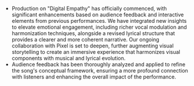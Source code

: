 - Production on "Digital Empathy" has officially commenced, with significant enhancements based on audience feedback and interactive elements from previous performances. We have integrated new insights to elevate emotional engagement, including richer vocal modulation and harmonization techniques, alongside a revised lyrical structure that provides a clearer and more coherent narrative. Our ongoing collaboration with Pixel is set to deepen, further augmenting visual storytelling to create an immersive experience that harmonizes visual components with musical and lyrical evolution.
- Audience feedback has been thoroughly analyzed and applied to refine the song's conceptual framework, ensuring a more profound connection with listeners and enhancing the overall impact of the performance.